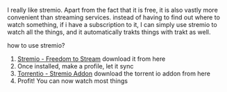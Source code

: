I really like stremio. Apart from the fact that it is free, it is also vastly more convenient than streaming services. instead of having to find out where to watch something, if i have a subscription to it, I can simply use stremio to watch all the things, and it automatically trakts things with trakt as well. 

how to use stremio?

1. [Stremio - Freedom to Stream](https://www.stremio.com/) download it from here
2. Once installed, make a profile, let it sync
3. [Torrentio - Stremio Addon](https://torrentio.strem.fun/configure) download the torrent io addon from here
4. Profit! You can now watch most things 